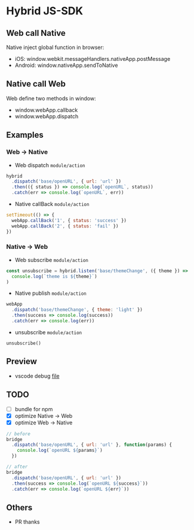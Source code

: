 # Hybrid JS-SDK 

## Web call Native

Native inject global function in browser:
- iOS: window.webkit.messageHandlers.nativeApp.postMessage
- Android: window.nativeApp.sendToNative

## Native call Web

Web define two methods in window:
- window.webApp.callback 
- window.webApp.dispatch

## Examples
### Web -> Native

- Web dispatch `module/action`
```js
hybrid
  .dispatch('base/openURL', { url: 'url' })
  .then(({ status }) => console.log(`openURL`, status))
  .catch(err => console.log(`openURL`, err))
```
- Native callBack `module/action`
```js
setTimeout(() => {
  webApp.callBack('1', { status: 'success' })
  webApp.callBack('2', { status: 'fail' })
})
```

### Native -> Web

- Web subscribe `module/action`
```js
const unsubscribe = hybrid.listen('base/themeChange', ({ theme }) =>
  console.log(`theme is ${theme}`)
)
```
- Native publish `module/action`
```js
webApp
  .dispatch('base/themeChange', { theme: 'light' })
  .then(success => console.log(success))
  .catch(err => console.log(err))
```
- unsubscribe `module/action`
```
unsubscribe()
```

## Preview

- vscode debug [file](https://github.com/77xi/Hybrid/blob/master/examples/index.js)

## TODO

* [ ] bundle for npm
* [x] optimize Native -> Web
* [x] optimize Web -> Native
```js
// before
bridge
  .dispatch('base/openURL', { url: 'url' }, function(params) {
    console.log(`openURL ${params}`)
  })

// after
bridge
  .dispatch('base/openURL', { url: 'url' })
  .then(success => console.log(`openURL ${success}`))
  .catch(err => console.log(`openURL ${err}`))
```

## Others

- PR thanks
